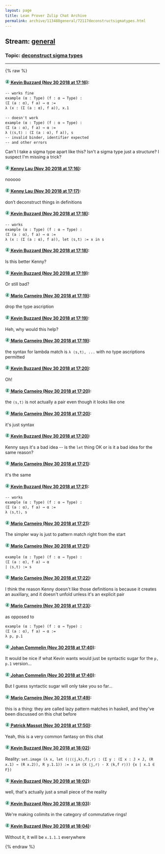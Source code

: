 ```yaml
---
layout: page
title: Lean Prover Zulip Chat Archive 
permalink: archive/113488general/72117deconstructsigmatypes.html
---
```


## Stream: [general](index.html)
### Topic: [deconstruct sigma types](72117deconstructsigmatypes.html)

---


{% raw %}
#### [![Click to go to Zulip](../../assets/img/zulip2.png) Kevin Buzzard (Nov 30 2018 at 17:16)](https://leanprover.zulipchat.com/#narrow/stream/113488-general/topic/deconstruct%20sigma%20types/near/148871250):
```lean
-- works fine
example (α : Type) (f : α → Type) :
(Σ (a : α), f a) → α :=
λ (x : (Σ (a : α), f a)), x.1

-- doesn't work
example (α : Type) (f : α → Type) :
(Σ (a : α), f a) → α :=
λ (⟨s,t⟩ : (Σ (a : α), f a)), s
-- invalid binder, identifier expected
-- and other errors
```

Can't I take a sigma type apart like this? Isn't a sigma type just a structure? I suspect I'm missing a trick?

#### [![Click to go to Zulip](../../assets/img/zulip2.png) Kenny Lau (Nov 30 2018 at 17:16)](https://leanprover.zulipchat.com/#narrow/stream/113488-general/topic/deconstruct%20sigma%20types/near/148871337):
nooooo

#### [![Click to go to Zulip](../../assets/img/zulip2.png) Kenny Lau (Nov 30 2018 at 17:17)](https://leanprover.zulipchat.com/#narrow/stream/113488-general/topic/deconstruct%20sigma%20types/near/148871343):
don’t deconstruct things in definitions

#### [![Click to go to Zulip](../../assets/img/zulip2.png) Kevin Buzzard (Nov 30 2018 at 17:18)](https://leanprover.zulipchat.com/#narrow/stream/113488-general/topic/deconstruct%20sigma%20types/near/148871461):
```lean
-- works
example (α : Type) (f : α → Type) :
(Σ (a : α), f a) → α :=
λ (x : (Σ (a : α), f a)), let ⟨s,t⟩ := x in s
```

#### [![Click to go to Zulip](../../assets/img/zulip2.png) Kevin Buzzard (Nov 30 2018 at 17:18)](https://leanprover.zulipchat.com/#narrow/stream/113488-general/topic/deconstruct%20sigma%20types/near/148871469):
Is this better Kenny?

#### [![Click to go to Zulip](../../assets/img/zulip2.png) Kevin Buzzard (Nov 30 2018 at 17:19)](https://leanprover.zulipchat.com/#narrow/stream/113488-general/topic/deconstruct%20sigma%20types/near/148871480):
Or still bad?

#### [![Click to go to Zulip](../../assets/img/zulip2.png) Mario Carneiro (Nov 30 2018 at 17:19)](https://leanprover.zulipchat.com/#narrow/stream/113488-general/topic/deconstruct%20sigma%20types/near/148871492):
drop the type ascription

#### [![Click to go to Zulip](../../assets/img/zulip2.png) Kevin Buzzard (Nov 30 2018 at 17:19)](https://leanprover.zulipchat.com/#narrow/stream/113488-general/topic/deconstruct%20sigma%20types/near/148871506):
Heh, why would this help?

#### [![Click to go to Zulip](../../assets/img/zulip2.png) Mario Carneiro (Nov 30 2018 at 17:19)](https://leanprover.zulipchat.com/#narrow/stream/113488-general/topic/deconstruct%20sigma%20types/near/148871515):
the syntax for lambda match is `λ ⟨s,t⟩, ...` with no type ascriptions permitted

#### [![Click to go to Zulip](../../assets/img/zulip2.png) Kevin Buzzard (Nov 30 2018 at 17:20)](https://leanprover.zulipchat.com/#narrow/stream/113488-general/topic/deconstruct%20sigma%20types/near/148871569):
Oh!

#### [![Click to go to Zulip](../../assets/img/zulip2.png) Mario Carneiro (Nov 30 2018 at 17:20)](https://leanprover.zulipchat.com/#narrow/stream/113488-general/topic/deconstruct%20sigma%20types/near/148871573):
the `⟨s,t⟩` is not actually a pair even though it looks like one

#### [![Click to go to Zulip](../../assets/img/zulip2.png) Mario Carneiro (Nov 30 2018 at 17:20)](https://leanprover.zulipchat.com/#narrow/stream/113488-general/topic/deconstruct%20sigma%20types/near/148871577):
it's just syntax

#### [![Click to go to Zulip](../../assets/img/zulip2.png) Kevin Buzzard (Nov 30 2018 at 17:20)](https://leanprover.zulipchat.com/#narrow/stream/113488-general/topic/deconstruct%20sigma%20types/near/148871593):
Kenny says it's a bad idea -- is the `let` thing OK or is it a bad idea for the same reason?

#### [![Click to go to Zulip](../../assets/img/zulip2.png) Mario Carneiro (Nov 30 2018 at 17:21)](https://leanprover.zulipchat.com/#narrow/stream/113488-general/topic/deconstruct%20sigma%20types/near/148871607):
it's the same

#### [![Click to go to Zulip](../../assets/img/zulip2.png) Kevin Buzzard (Nov 30 2018 at 17:21)](https://leanprover.zulipchat.com/#narrow/stream/113488-general/topic/deconstruct%20sigma%20types/near/148871621):
```lean
-- works
example (α : Type) (f : α → Type) :
(Σ (a : α), f a) → α :=
λ ⟨s,t⟩, s
```

#### [![Click to go to Zulip](../../assets/img/zulip2.png) Mario Carneiro (Nov 30 2018 at 17:21)](https://leanprover.zulipchat.com/#narrow/stream/113488-general/topic/deconstruct%20sigma%20types/near/148871638):
The simpler way is just to pattern match right from the start

#### [![Click to go to Zulip](../../assets/img/zulip2.png) Mario Carneiro (Nov 30 2018 at 17:21)](https://leanprover.zulipchat.com/#narrow/stream/113488-general/topic/deconstruct%20sigma%20types/near/148871648):
```lean
example (α : Type) (f : α → Type) :
(Σ (a : α), f a) → α
| ⟨s,t⟩ := s
```

#### [![Click to go to Zulip](../../assets/img/zulip2.png) Mario Carneiro (Nov 30 2018 at 17:22)](https://leanprover.zulipchat.com/#narrow/stream/113488-general/topic/deconstruct%20sigma%20types/near/148871724):
I think the reason Kenny doesn't like those definitions is because it creates an auxiliary, and it doesn't unfold unless it's an explicit pair

#### [![Click to go to Zulip](../../assets/img/zulip2.png) Mario Carneiro (Nov 30 2018 at 17:23)](https://leanprover.zulipchat.com/#narrow/stream/113488-general/topic/deconstruct%20sigma%20types/near/148871743):
as opposed to
```lean
example (α : Type) (f : α → Type) :
(Σ (a : α), f a) → α :=
λ p, p.1
```

#### [![Click to go to Zulip](../../assets/img/zulip2.png) Johan Commelin (Nov 30 2018 at 17:40)](https://leanprover.zulipchat.com/#narrow/stream/113488-general/topic/deconstruct%20sigma%20types/near/148872806):
It would be nice if what Kevin wants would just be syntactic sugar for the `p, p.1` version...

#### [![Click to go to Zulip](../../assets/img/zulip2.png) Johan Commelin (Nov 30 2018 at 17:40)](https://leanprover.zulipchat.com/#narrow/stream/113488-general/topic/deconstruct%20sigma%20types/near/148872834):
But I guess syntactic sugar will only take you so far...

#### [![Click to go to Zulip](../../assets/img/zulip2.png) Mario Carneiro (Nov 30 2018 at 17:49)](https://leanprover.zulipchat.com/#narrow/stream/113488-general/topic/deconstruct%20sigma%20types/near/148873306):
this is a thing: they are called lazy pattern matches in haskell, and they've been discussed on this chat before

#### [![Click to go to Zulip](../../assets/img/zulip2.png) Patrick Massot (Nov 30 2018 at 17:50)](https://leanprover.zulipchat.com/#narrow/stream/113488-general/topic/deconstruct%20sigma%20types/near/148873412):
Yeah, this is a very common fantasy on this chat

#### [![Click to go to Zulip](../../assets/img/zulip2.png) Kevin Buzzard (Nov 30 2018 at 18:02)](https://leanprover.zulipchat.com/#narrow/stream/113488-general/topic/deconstruct%20sigma%20types/near/148874206):
Reality: `set.image (λ x, let (⟨⟨⟨j,k⟩,f⟩,r⟩ : (Σ y : (Σ x : J × J, (R x.1) → (R x.2)), R y.1.1)) := x in
      (X ⟨j,r⟩ - X ⟨k,f r⟩)) {x | x.1 ∈ F})`

#### [![Click to go to Zulip](../../assets/img/zulip2.png) Kevin Buzzard (Nov 30 2018 at 18:02)](https://leanprover.zulipchat.com/#narrow/stream/113488-general/topic/deconstruct%20sigma%20types/near/148874226):
well, that's actually just a small piece of the reality

#### [![Click to go to Zulip](../../assets/img/zulip2.png) Kevin Buzzard (Nov 30 2018 at 18:03)](https://leanprover.zulipchat.com/#narrow/stream/113488-general/topic/deconstruct%20sigma%20types/near/148874243):
We're making colimits in the category of commutative rings!

#### [![Click to go to Zulip](../../assets/img/zulip2.png) Kevin Buzzard (Nov 30 2018 at 18:04)](https://leanprover.zulipchat.com/#narrow/stream/113488-general/topic/deconstruct%20sigma%20types/near/148874306):
Without it, it will be `x.1.1.1` everywhere


{% endraw %}

